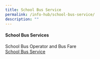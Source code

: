 ```yaml
---
title: School Bus Service
permalink: /info-hub/school-bus-service/
description: ""
---
```

<h4><strong>School Bus Services</strong></h4>
	<p>School Bus Operator and Bus Fare<br>
<a href="https://drive.google.com/file/d/1JljWLwICI6y6fUoPoHu87KY0Djr2eAXN/view?usp=sharing" target="_blank" rel="noopener">School Bus Service</a></p>